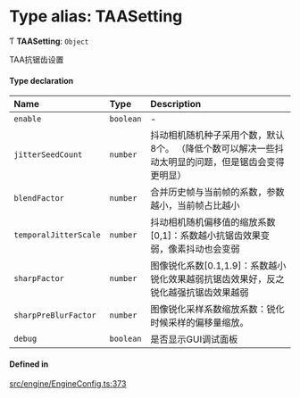 # Type alias: TAASetting

Ƭ **TAASetting**: `Object`

TAA抗锯齿设置

#### Type declaration

| Name | Type | Description |
| :------ | :------ | :------ |
| `enable` | `boolean` | - |
| `jitterSeedCount` | `number` | 抖动相机随机种子采用个数，默认8个。 （降低个数可以解决一些抖动太明显的问题，但是锯齿会变得更明显） |
| `blendFactor` | `number` | 合并历史帧与当前帧的系数，参数越小，当前帧占比越小 |
| `temporalJitterScale` | `number` | 抖动相机随机偏移值的缩放系数[0,1]：系数越小抗锯齿效果变弱，像素抖动也会变弱 |
| `sharpFactor` | `number` | 图像锐化系数[0.1,1.9]：系数越小锐化效果越弱抗锯齿效果好，反之锐化越强抗锯齿效果越弱 |
| `sharpPreBlurFactor` | `number` | 图像锐化采样系数缩放系数：锐化时候采样的偏移量缩放。 |
| `debug` | `boolean` | 是否显示GUI调试面板 |

#### Defined in

[src/engine/EngineConfig.ts:373](https://github.com/Orillusion/orillusion/blob/main/src/engine/EngineConfig.ts#L373)
